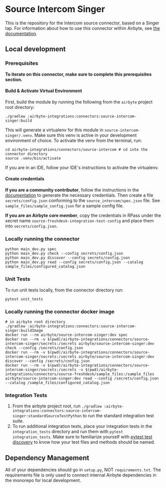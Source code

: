 # Source Intercom Singer

This is the repository for the Intercom source connector, based on a Singer tap.
For information about how to use this connector within Airbyte, see [the documentation](https://docs.airbyte.io/integrations/sources/intercom).

## Local development
### Prerequisites
**To iterate on this connector, make sure to complete this prerequisites section.**

#### Build & Activate Virtual Environment
First, build the module by running the following from the `airbyte` project root directory: 
```
./gradlew :airbyte-integrations:connectors:source-intercom-singer:build
```

This will generate a virtualenv for this module in `source-intercom-singer/.venv`. Make sure this venv is active in your
development environment of choice. To activate the venv from the terminal, run:
```
cd airbyte-integrations/connectors/source-intercom # cd into the connector directory
source .venv/bin/activate
```
If you are in an IDE, follow your IDE's instructions to activate the virtualenv.

#### Create credentials
**If you are a community contributor**, follow the instructions in the [documentation](https://docs.airbyte.io/integrations/sources/intercom)
to generate the necessary credentials. Then create a file `secrets/config.json` conforming to the `source_intercom/spec.json` file.
See `sample_files/sample_config.json` for a sample config file.

**If you are an Airbyte core member**, copy the credentials in RPass under the secret name `source-freshdesk-integration-test-config`
and place them into `secrets/config.json`.

### Locally running the connector
```
python main_dev.py spec
python main_dev.py check --config secrets/config.json
python main_dev.py discover --config secrets/config.json
python main_dev.py read --config secrets/config.json --catalog sample_files/configured_catalog.json
```

### Unit Tests
To run unit tests locally, from the connector directory run:
```
pytest unit_tests
```

### Locally running the connector docker image
```
# in airbyte root directory
./gradlew :airbyte-integrations:connectors:source-intercom-singer:buildImage
docker run --rm airbyte/source-intercom-singer:dev spec
docker run --rm -v $(pwd)/airbyte-integrations/connectors/source-intercom-singer/secrets:/secrets airbyte/source-intercom-singer:dev check --config /secrets/config.json
docker run --rm -v $(pwd)/airbyte-integrations/connectors/source-intercom-singer/secrets:/secrets airbyte/source-intercom-singer:dev discover --config /secrets/config.json
docker run --rm -v $(pwd)/airbyte-integrations/connectors/source-intercom-singer/secrets:/secrets -v $(pwd)/airbyte-integrations/connectors/source-freshdesk/sample_files:/sample_files airbyte/source-intercom-singer:dev read --config /secrets/config.json --catalog /sample_files/configured_catalog.json
```

### Integration Tests 
1. From the airbyte project root, run `./gradlew :airbyte-integrations:connectors:source-intercom-singer:standardSourceTestPython` to run the standard integration test suite.
1. To run additional integration tests, place your integration tests in the `integration_tests` directory and run them with `pytest integration_tests`.
   Make sure to familiarize yourself with [pytest test discovery](https://docs.pytest.org/en/latest/goodpractices.html#test-discovery) to know how your test files and methods should be named.

## Dependency Management
All of your dependencies should go in `setup.py`, NOT `requirements.txt`. The requirements file is only used to connect internal Airbyte dependencies in the monorepo for local development.
